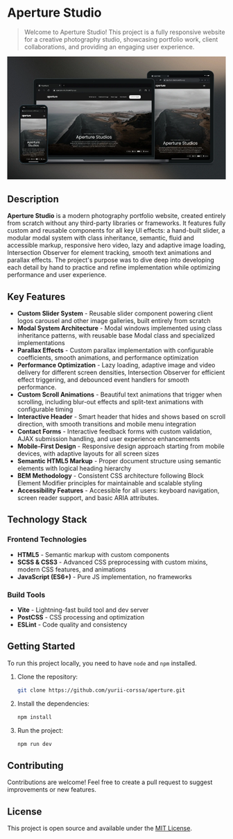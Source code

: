 # Aperture Studio

> Welcome to Aperture Studio! This project is a fully responsive website for a creative photography studio, showcasing portfolio work, client collaborations, and providing an engaging user experience.

![Aperture Studio Page Cover](./assets/aperture-studio-cover.webp)

## Description

**Aperture Studio** is a modern photography portfolio website, created entirely from scratch without any third-party libraries or frameworks. It features fully custom and reusable components for all key UI effects: a hand-built slider, a modular modal system with class inheritance, semantic, fluid and accessible markup, responsive hero video, lazy and adaptive image loading, Intersection Observer for element tracking, smooth text animations and parallax effects. The project's purpose was to dive deep into developing each detail by hand to practice and refine implementation while optimizing performance and user experience.

## Key Features

- **Custom Slider System** - Reusable slider component powering client logos carousel and other image galleries, built entirely from scratch
- **Modal System Architecture** - Modal windows implemented using class inheritance patterns, with reusable base Modal class and specialized implementations
- **Parallax Effects** - Custom parallax implementation with configurable coefficients, smooth animations, and performance optimization
- **Performance Optimization** - Lazy loading, adaptive image and video delivery for different screen densities, Intersection Observer for efficient effect triggering, and debounced event handlers for smooth performance.
- **Custom Scroll Animations** - Beautiful text animations that trigger when scrolling, including blur-out effects and split-text animations with configurable timing
- **Interactive Header** - Smart header that hides and shows based on scroll direction, with smooth transitions and mobile menu integration
- **Contact Forms** - Interactive feedback forms with custom validation, AJAX submission handling, and user experience enhancements
- **Mobile-First Design** - Responsive design approach starting from mobile devices, with adaptive layouts for all screen sizes
- **Semantic HTML5 Markup** - Proper document structure using semantic elements with logical heading hierarchy
- **BEM Methodology** - Consistent CSS architecture following Block Element Modifier principles for maintainable and scalable styling
- **Accessibility Features** - Accessible for all users: keyboard navigation, screen reader support, and basic ARIA attributes.

## Technology Stack

### **Frontend Technologies**

- **HTML5** - Semantic markup with custom components
- **SCSS & CSS3** - Advanced CSS preprocessing with custom mixins, modern CSS features, and animations
- **JavaScript (ES6+)** - Pure JS implementation, no frameworks

### **Build Tools**

- **Vite** - Lightning-fast build tool and dev server
- **PostCSS** - CSS processing and optimization
- **ESLint** - Code quality and consistency

## Getting Started

To run this project locally, you need to have `node` and `npm` installed.

1. Clone the repository:

   ```bash
   git clone https://github.com/yurii-corssa/aperture.git
   ```

2. Install the dependencies:

   ```bash
   npm install
   ```

3. Run the project:

   ```bash
   npm run dev
   ```

## Contributing

Contributions are welcome! Feel free to create a pull request to suggest improvements or new features.

## License

This project is open source and available under the [MIT License](LICENSE).
